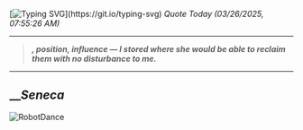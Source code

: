 [![Typing SVG](https://readme-typing-svg.herokuapp.com?font=Press+Start+2P&color=C2F784&size=35&width=900&height=100&lines=Hello+World%2C+I'm+Hung+!)](https://git.io/typing-svg) 
_Quote Today (03/26/2025, 07:55:26 AM)_
___
>**_, position, influence — I stored where she would be able to reclaim them with no disturbance to me._**
___

## __**_Seneca_**

![RobotDance](src/assets/images/robot-dancing-dribble.gif?style=center)
